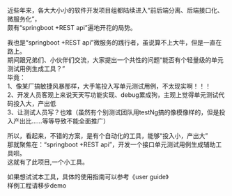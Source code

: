 近些年来，各大大小小的软件开发项目组都陆续进入“前后端分离、后端接口化、微服务化”，  
颇有“springboot +REST api”遍地开花的局势。  

我也是“springboot +REST api”微服务的践行者，虽说算不上大牛，但是一直在路上。  
期间跟兄弟们、小伙伴们交流，大家提出一个共性的问题“能否有个轻量级的单元测试用例生成工具？”   
毕竟：  
1、像某厂搞敏捷风暴那样，大手笔投入写单元测试用例，不太现实啊！！！  
2、开发人员客观上来说天天写功能实现、debug累成狗，主观上觉得单元测试代码投入大，产出低  
3、让测试人员写？也难（虽然有个别测试团队用testNg搞的像模像样的，但是投入产出比……等等导致不能全面推广）  
  
  
  
所以，看起来，不错的方案，是有个自动化的工具，能够“投入小，产出大”  
那就聚焦在：“springboot +REST api”，开发一个接口单元测试用例生成辅助工具呗。    
这就有了此项目,一个小工具。  
  
  
  
  
  
如果想试试本工具，具体的使用指南可以参考《user guide》  
样例工程请移步demo





